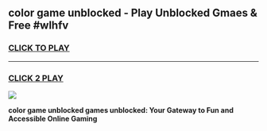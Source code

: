 
## color game unblocked - Play Unblocked Gmaes & Free #wlhfv
<h3>
<a href="https://news.freeplayer.one?title=color_game_unblocked&ref=24F">CLICK TO PLAY</a></h3>
<hr>

<h3>
<a href="https://news.freeplayer.one?title=color_game_unblocked&ref=24F">CLICK 2 PLAY</a>
  
</h3>

<a href="https://news.freeplayer.one?title=color_game_unblocked&ref=24F/"><img src="https://clearcache.store/games.png"></a>


**color game unblocked games unblocked: Your Gateway to Fun and Accessible Online Gaming**
